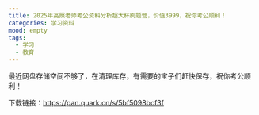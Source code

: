 ```yaml
---
title: 2025年高照老师考公资料分析超大杯刷题营，价值3999，祝你考公顺利！
categories: 学习资料
mood: empty
tags:
  - 学习
  - 教育
---
```


最近网盘存储空间不够了，在清理库存，有需要的宝子们赶快保存，祝你考公顺利！

下载链接：https://pan.quark.cn/s/5bf5098bcf3f








